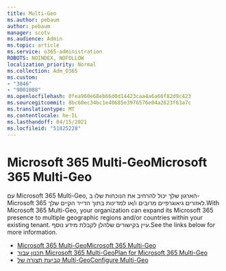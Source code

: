 ```yaml
---
title: Multi-Geo
ms.author: pebaum
author: pebaum
manager: scotv
ms.audience: Admin
ms.topic: article
ms.service: o365-administration
ROBOTS: NOINDEX, NOFOLLOW
localization_priority: Normal
ms.collection: Adm_O365
ms.custom:
- "3046"
- "9001088"
ms.openlocfilehash: 0fea960e68eb66d0d14423caa4a6a66f82d9c423
ms.sourcegitcommit: 8bc60ec34bc1e40685e3976576e04a2623f63a7c
ms.translationtype: MT
ms.contentlocale: he-IL
ms.lasthandoff: 04/15/2021
ms.locfileid: "51825228"
---
```

# <a name="microsoft-365-multi-geo"></a><span data-ttu-id="ef1b1-102">Microsoft 365 Multi-Geo</span><span class="sxs-lookup"><span data-stu-id="ef1b1-102">Microsoft 365 Multi-Geo</span></span>

<span data-ttu-id="ef1b1-103">עם Microsoft 365 Multi-Geo, הארגון שלך יכול להרחיב את הנוכחות שלו ב- Microsoft 365 לאזורים גיאוגרפיים מרובים ו/או למדינות בתוך הדייר הקיים שלך.</span><span class="sxs-lookup"><span data-stu-id="ef1b1-103">With Microsoft 365 Multi-Geo, your organization can expand its Microsoft 365 presence to multiple geographic regions and/or countries within your existing tenant.</span></span> <span data-ttu-id="ef1b1-104">עיין בקישורים שלהלן לקבלת מידע נוסף.</span><span class="sxs-lookup"><span data-stu-id="ef1b1-104">See the links below for more information.</span></span>

- [<span data-ttu-id="ef1b1-105">Microsoft 365 Multi-Geo</span><span class="sxs-lookup"><span data-stu-id="ef1b1-105">Microsoft 365 Multi-Geo</span></span>](https://docs.microsoft.com/office365/enterprise/office-365-multi-geo)
- [<span data-ttu-id="ef1b1-106">תכנון עבור Microsoft 365 Multi-Geo</span><span class="sxs-lookup"><span data-stu-id="ef1b1-106">Plan for Microsoft 365 Multi-Geo</span></span>](https://docs.microsoft.com/office365/enterprise/plan-for-multi-geo)
- [<span data-ttu-id="ef1b1-107">קביעת תצורה של Multi-Geo</span><span class="sxs-lookup"><span data-stu-id="ef1b1-107">Configure Multi-Geo</span></span>](https://docs.microsoft.com/office365/enterprise/multi-geo-tenant-configuration)
